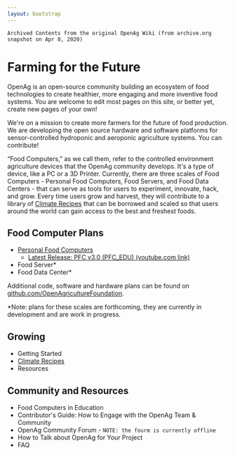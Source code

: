 ```yaml
---
layout: bootstrap
---
```

`Archived Contents from the original OpenAg Wiki (from archive.org snapshot on Apr 8, 2020)`

# Farming for the Future
OpenAg is an open-source community building an ecosystem of food technologies to create healthier, 
more engaging and more inventive food systems. You are welcome to edit most pages on this site, or better yet, 
create new pages of your own!

We're on a mission to create more farmers for the future of food production. We are developing the open source 
hardware and software platforms for sensor-controlled hydroponic and aeroponic agriculture systems. You can contribute!

“Food Computers,” as we call them, refer to the controlled environment agriculture devices that the OpenAg community 
develops. It's a type of device, like a PC or a 3D Printer. Currently, there are three scales of Food Computers - 
Personal Food Computers, Food Servers, and Food Data Centers - that can serve as tools for users to experiment, 
innovate, hack, and grow. Every time users grow and harvest, they will contribute to a library of [Climate Recipes](recipe.md) 
that can be borrowed and scaled so that users around the world can gain access to the best and freshest foods.

## Food Computer Plans

* [Personal Food Computers](personal_food_computers.md)
    * [Latest Release: PFC v3.0 (PFC_EDU) (youtube.com link)](https://www.youtube.com/watch?v=-J1DNp4M_1k&feature=youtu.be)
* Food Server*
* Food Data Center*

Additional code, software and hardware plans can be found on [github.com/OpenAgricultureFoundation](github.com/OpenAgricultureFoundation).

*Note: plans for these scales are forthcoming, they are currently in development and are work in progress.

## Growing

* Getting Started
* [Climate Recipes](recipe.md)
* Resources

## Community and Resources

* Food Computers in Education
* Contributor's Guide: How to Engage with the OpenAg Team & Community
* OpenAg Community Forum - `NOTE: the fourm is currently offline`
* How to Talk about OpenAg for Your Project
* FAQ
 